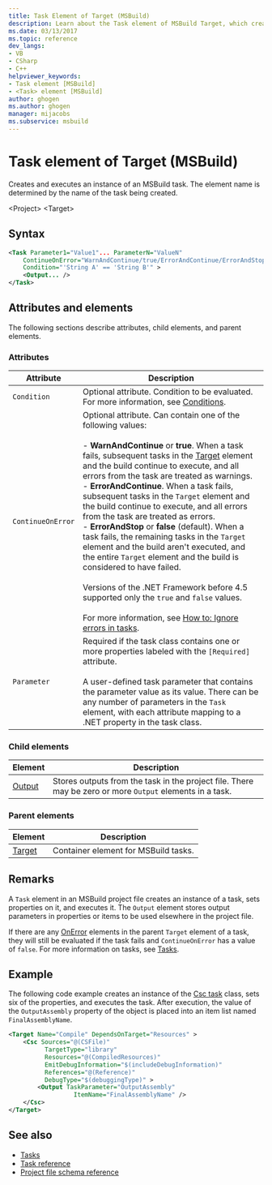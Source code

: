 ```yaml
---
title: Task Element of Target (MSBuild)
description: Learn about the Task element of MSBuild Target, which creates and executes an instance of an MSBuild task. 
ms.date: 03/13/2017
ms.topic: reference
dev_langs:
- VB
- CSharp
- C++
helpviewer_keywords:
- Task element [MSBuild]
- <Task> element [MSBuild]
author: ghogen
ms.author: ghogen
manager: mijacobs
ms.subservice: msbuild
---
```

# Task element of Target (MSBuild)

Creates and executes an instance of an MSBuild task. The element name is determined by the name of the task being created.

 \<Project>
 \<Target>

## Syntax

```xml
<Task Parameter1="Value1"... ParameterN="ValueN"
    ContinueOnError="WarnAndContinue/true/ErrorAndContinue/ErrorAndStop/false"
    Condition="'String A' == 'String B'" >
    <Output... />
</Task>
```

## Attributes and elements

 The following sections describe attributes, child elements, and parent elements.

### Attributes

|Attribute|Description|
|---------------|-----------------|
|`Condition`|Optional attribute. Condition to be evaluated. For more information, see [Conditions](../msbuild/msbuild-conditions.md).|
|`ContinueOnError`|Optional attribute. Can contain one of the following values:<br /><br /> -   **WarnAndContinue** or **true**. When a task fails, subsequent tasks in the [Target](../msbuild/target-element-msbuild.md) element and the build continue to execute, and all errors from the task are treated as warnings.<br />-   **ErrorAndContinue**. When a task fails, subsequent tasks in the `Target` element and the build continue to execute, and all errors from the task are treated as errors.<br />-   **ErrorAndStop** or **false** (default). When a task fails, the remaining tasks in the `Target` element and the build aren't executed, and the entire `Target` element and the build is considered to have failed.<br /><br /> Versions of the .NET Framework before 4.5 supported only the `true` and `false` values.<br /><br /> For more information, see [How to: Ignore errors in tasks](../msbuild/how-to-ignore-errors-in-tasks.md).|
|`Parameter`|Required if the task class contains one or more properties labeled with the `[Required]` attribute.<br /><br /> A user-defined task parameter that contains the parameter value as its value. There can be any number of parameters in the `Task` element, with each attribute mapping to a .NET property in the task class.|

### Child elements

|Element|Description|
|-------------|-----------------|
|[Output](../msbuild/output-element-msbuild.md)|Stores outputs from the task in the project file. There may be zero or more `Output` elements in a task.|

### Parent elements

| Element | Description |
| - | - |
| [Target](../msbuild/target-element-msbuild.md) | Container element for MSBuild tasks. |

## Remarks

 A `Task` element in an MSBuild project file creates an instance of a task, sets properties on it, and executes it. The `Output` element stores output parameters in properties or items to be used elsewhere in the project file.

 If there are any [OnError](../msbuild/onerror-element-msbuild.md) elements in the parent `Target` element of a task, they will still be evaluated if the task fails and `ContinueOnError` has a value of `false`. For more information on tasks, see [Tasks](../msbuild/msbuild-tasks.md).

## Example

 The following code example creates an instance of the [Csc task](../msbuild/csc-task.md) class, sets six of the properties, and executes the task. After execution, the value of the `OutputAssembly` property of the object is placed into an item list named `FinalAssemblyName`.

```xml
<Target Name="Compile" DependsOnTarget="Resources" >
    <Csc Sources="@(CSFile)"
          TargetType="library"
          Resources="@(CompiledResources)"
          EmitDebugInformation="$(includeDebugInformation)"
          References="@(Reference)"
          DebugType="$(debuggingType)" >
        <Output TaskParameter="OutputAssembly"
                  ItemName="FinalAssemblyName" />
    </Csc>
</Target>
```

## See also

- [Tasks](../msbuild/msbuild-tasks.md)
- [Task reference](../msbuild/msbuild-task-reference.md)
- [Project file schema reference](../msbuild/msbuild-project-file-schema-reference.md)
